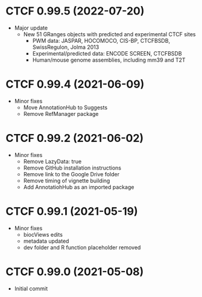 # CTCF 0.99.5 (2022-07-20)
- Major update
  + New 51 GRanges objects with predicted and experimental CTCF sites
    + PWM data: JASPAR, HOCOMOCO, CIS-BP, CTCFBSDB, SwissRegulon, Jolma 2013
    + Experimental/predicted data: ENCODE SCREEN, CTCFBSDB
    + Human/mouse genome assemblies, including mm39 and T2T

# CTCF 0.99.4 (2021-06-09)
- Minor fixes
  + Move AnnotationHub to Suggests
  + Remove RefManager package

# CTCF 0.99.2 (2021-06-02)
- Minor fixes
  + Remove LazyData: true
  + Remove GitHub installation instructions
  + Remove link to the Google Drive folder
  + Remove timing of vignette building
  + Add AnnotatiohHub as an imported package

# CTCF 0.99.1 (2021-05-19)
- Minor fixes
  + biocViews edits
  + metadata updated
  + dev folder and R function placeholder removed

# CTCF 0.99.0 (2021-05-08)
- Initial commit
